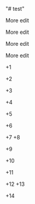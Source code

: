 "# test" 

More edit

More edit

More edit

More edit

+1

+2

+3

+4

+5

+6

+7
 +8
 
 +9
 
 +10
 
 +11

+12
+13

+14
